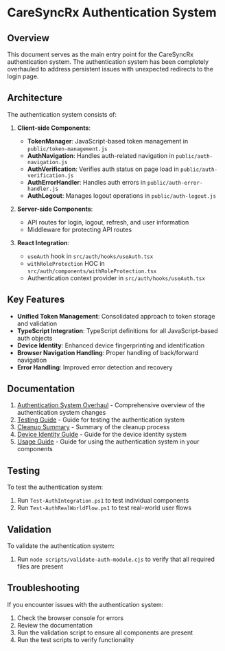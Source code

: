# CareSyncRx Authentication System

## Overview

This document serves as the main entry point for the CareSyncRx authentication system. The authentication system has been completely overhauled to address persistent issues with unexpected redirects to the login page.

## Architecture

The authentication system consists of:

1. **Client-side Components**:
   - **TokenManager**: JavaScript-based token management in `public/token-management.js`
   - **AuthNavigation**: Handles auth-related navigation in `public/auth-navigation.js`
   - **AuthVerification**: Verifies auth status on page load in `public/auth-verification.js`
   - **AuthErrorHandler**: Handles auth errors in `public/auth-error-handler.js`
   - **AuthLogout**: Manages logout operations in `public/auth-logout.js`

2. **Server-side Components**:
   - API routes for login, logout, refresh, and user information
   - Middleware for protecting API routes

3. **React Integration**:
   - `useAuth` hook in `src/auth/hooks/useAuth.tsx`
   - `withRoleProtection` HOC in `src/auth/components/withRoleProtection.tsx`
   - Authentication context provider in `src/auth/hooks/useAuth.tsx`

## Key Features

- **Unified Token Management**: Consolidated approach to token storage and validation
- **TypeScript Integration**: TypeScript definitions for all JavaScript-based auth objects
- **Device Identity**: Enhanced device fingerprinting and identification
- **Browser Navigation Handling**: Proper handling of back/forward navigation
- **Error Handling**: Improved error detection and recovery

## Documentation

1. [Authentication System Overhaul](./overhaul.md) - Comprehensive overview of the authentication system changes
2. [Testing Guide](./testing-guide.md) - Guide for testing the authentication system
3. [Cleanup Summary](./cleanup-summary.md) - Summary of the cleanup process
4. [Device Identity Guide](./device-identity-guide.md) - Guide for the device identity system
5. [Usage Guide](./usage-guide.md) - Guide for using the authentication system in your components

## Testing

To test the authentication system:

1. Run `Test-AuthIntegration.ps1` to test individual components
2. Run `Test-AuthRealWorldFlow.ps1` to test real-world user flows

## Validation

To validate the authentication system:

1. Run `node scripts/validate-auth-module.cjs` to verify that all required files are present

## Troubleshooting

If you encounter issues with the authentication system:

1. Check the browser console for errors
2. Review the documentation
3. Run the validation script to ensure all components are present
4. Run the test scripts to verify functionality
